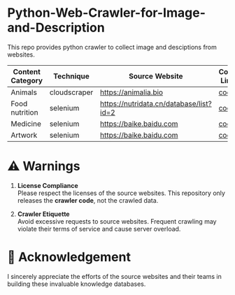 # Python-Web-Crawler-for-Image-and-Description
This repo provides python crawler to collect image and desciptions from websites.

| Content Category |  Technique  | Source Website | Code Link |
|------------------|-------------|----------------|-----------|
| Animals          | cloudscraper| https://animalia.bio    | [code](/animal-crawler)|
| Food nutrition   | selenium    | https://nutridata.cn/database/list?id=2| [code](/nutrition-crawler)|
| Medicine         | selenium    | https://baike.baidu.com | [code](/medicine-crawler)|
| Artwork          | selenium    | https://baike.baidu.com | [code](/artwork-crawler)|

# ⚠️ Warnings
1. **License Compliance**  
   Please respect the licenses of the source websites. This repository only releases the **crawler code**, not the crawled data.
   
2. **Crawler Etiquette**  
   Avoid excessive requests to source websites. Frequent crawling may violate their terms of service and cause server overload.

# 🙏 Acknowledgement
I sincerely appreciate the efforts of the source websites and their teams in building these invaluable knowledge databases.
